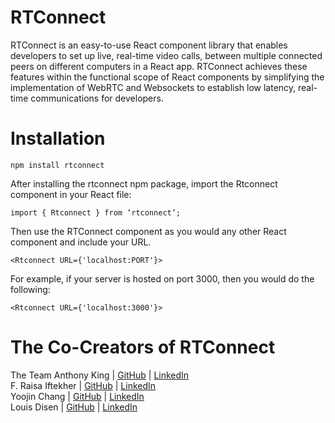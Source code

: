 # RTConnect

RTConnect is an easy-to-use React component library that enables developers to set up live, real-time video calls, between multiple connected peers on different computers in a React app. RTConnect achieves these features within the functional scope of React components by simplifying the implementation of WebRTC and Websockets to establish low latency, real-time communications for developers.

# Installation

```
npm install rtconnect
```
After installing the rtconnect npm package, import the Rtconnect component in your React file:

```
import { Rtconnect } from ‘rtconnect’;
```

Then use the RTConnect component as you would any other React component and include your URL.

```
<Rtconnect URL={'localhost:PORT'}>
```

For example, if your server is hosted on port 3000, then you would do the following:
```
<Rtconnect URL={'localhost:3000'}>
```


# The Co-Creators of RTConnect
The Team
Anthony King  | [GitHub](https://github.com/thecapedcrusader) | [LinkedIn](https://www.linkedin.com/in/aking97)
<br>
F. Raisa Iftekher    | [GitHub](https://github.com/fraisai) | [LinkedIn](https://www.linkedin.com/in/fraisa/)
<br>
Yoojin Chang   | [GitHub](https://github.com/ychang49265) | [LinkedIn](https://www.linkedin.com/in/yoojin-chang-32a75892/)
<br>
Louis Disen    | [GitHub](https://github.com/LouisDisen) | [LinkedIn](https://www.linkedin.com/in/louis-disen/)

